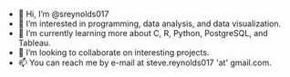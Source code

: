 - 👋 Hi, I’m @sreynolds017
- 👀 I’m interested in programming, data analysis, and data visualization.
- 🌱 I’m currently learning more about C, R, Python, PostgreSQL, and Tableau.
- 💞️ I’m looking to collaborate on interesting projects.
- 📫 You can reach me by e-mail at steve.reynolds017 'at' gmail.com.

<!---
sreynolds017/sreynolds017 is a ✨ special ✨ repository because its `README.md` (this file) appears on your GitHub profile.
You can click the Preview link to take a look at your changes.
--->
